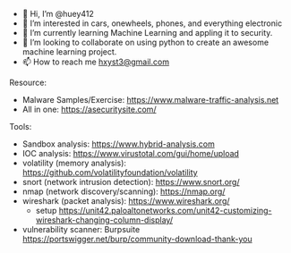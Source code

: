 - 👋 Hi, I’m @huey412
- 👀 I’m interested in cars, onewheels, phones, and everything electronic
- 🌱 I’m currently learning Machine Learning and appling it to security.
- 💞️ I’m looking to collaborate on using python to create an awesome machine learning project.
- 📫 How to reach me hxyst3@gmail.com

<!---
huey412/huey412 is a ✨ special ✨ repository because its `README.md` (this file) appears on your GitHub profile.
You can click the Preview link to take a look at your changes.
--->

Resource:
- Malware Samples/Exercise: https://www.malware-traffic-analysis.net
- All in one: https://asecuritysite.com/

Tools:
- Sandbox analysis: https://www.hybrid-analysis.com
- IOC analysis: https://www.virustotal.com/gui/home/upload
- volatility (memory analysis): https://github.com/volatilityfoundation/volatility
- snort (network intrusion detection): https://www.snort.org/
- nmap (network discovery/scanning): https://nmap.org/
- wireshark (packet analysis): https://www.wireshark.org/
  - setup https://unit42.paloaltonetworks.com/unit42-customizing-wireshark-changing-column-display/
- vulnerability scanner: Burpsuite https://portswigger.net/burp/community-download-thank-you
